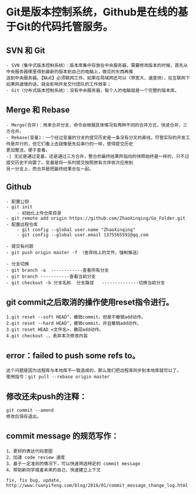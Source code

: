 # Git是版本控制系统，Github是在线的基于Git的代码托管服务。

## SVN 和 Git
	- SVN（集中式版本控制系统）：版本库集中存放在中央服务器，需要修改版本的时候，首先从中央服务器哪里得到最新的版本到自己的电脑上，做完的东西再推
	送到中央服务器。【缺点】必须联网工作，如果在局域网还可以（带宽大，速度快），在互联网下如果网速慢的话，就会影响开发交付团队的工作效率；
	- Git（分布式版本控制系统）：没有中央服务器，每个人的电脑就是一个完整的版本库。
	
## Merge 和 Rebase
	- Merge(合并)：用来合并分支，命令会根据具体情况有两种不同的合并方式，快进合并，三方合并。
	- Rebase(变基)：一个经过变基的分支的提交历史是一条没有分叉的直线，尽管实际的开发工作是并行的，但它们看上去就像是先后串行的一样，使得提交历史
	更加整洁，便于查看。
	-| 无论是通过变基，还是通过三方合并，整合的最终结果所指向的快照始终是一样的，只不过提交历史不同罢了。变基是将一系列提交按照原有次序依次应用到
	另一分支上，而合并是把最终结果合在一起。


		

## Github
	- 配置公钥
	- git init 
		- 初始化上传仓库目录
	- git remote add origin https://github.com/ZhaoXinqing/Go_Folder.git
	- 配置远程仓库  
    	- git config --global user.name "ZhaoXinqing"
    	- git config --global user.email 1375565592@qq.com

	- 提交有问题
	- git push origin master -f （舍弃线上的文件，强制推送）
 
	- 分支切换
	- git branch -a  ------------查看所有分支
	- git branch -----------查看当前分支
	- git checkout -b 分支名称  分支路径   --------------切换当前分支


## git commit之后取消的操作使用reset指令进行。
    1.git reset --soft HEAD^，撤销commit，但是不撤销add动作。
    2.git reset --hard HEAD^，撤销commit，并且撤销add动作。
    3.git reset HEAD <文件名>，撤回add动作。
    4.git checkout .，丢弃本次修改内容


## error：failed to push some refs to。 
    这个问题是因为远程库与本地库不一致造成的，那么我们把远程库同步到本地库就可以了。 
    使用指令：git pull --rebase origin master


## 修改还未push的注释：
    git commit --amend
    修改后保存退出。


## commit message 的规范写作：
    1、更好的表达代码意图
    2、加速 code review 速度
    3、基于一定准则的情况下，可以快速筛选特定的 commit message
    4、帮助新同学或者未来的自己，快速建立上下文
    
    fix, fix bug, update,
    http://www.ruanyifeng.com/blog/2016/01/commit_message_change_log.html
